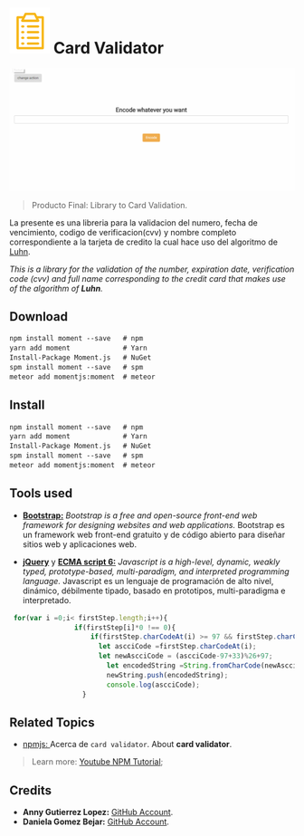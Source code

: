 # ![icon-document](https://github.com/Gloper98/Cifrado-cesar-/raw/master/assets/images/icon-document.png "document") Card Validator
![Card-Validator](https://github.com/Gloper98/Cifrado-cesar-/raw/master/assets/images/decoder1.gif "cipher and decipher")
>Producto Final: Library to Card Validation.

La presente es una libreria para la validacion del numero, fecha de vencimiento, codigo de verificacion(cvv) y nombre completo correspondiente a la tarjeta de credito la cual hace uso del algoritmo de [Luhn](https://en.wikipedia.org/wiki/Luhn_algorithm).  

_This is a library for the validation of the number, expiration date, verification code (cvv) and full name corresponding to the credit card that makes use of the algorithm of **Luhn**._

## Download

```diff
npm install moment --save   # npm
yarn add moment             # Yarn
Install-Package Moment.js   # NuGet
spm install moment --save   # spm
meteor add momentjs:moment  # meteor
```

## Install

```diff
npm install moment --save   # npm
yarn add moment             # Yarn
Install-Package Moment.js   # NuGet
spm install moment --save   # spm
meteor add momentjs:moment  # meteor
```
## Tools used

* **[Bootstrap:](http://getbootstrap.com/docs/3.3/)** 
_Bootstrap is a free and open-source front-end web framework for designing websites and web applications._  Bootstrap es un framework web front-end gratuito y de código abierto para diseñar sitios web y aplicaciones web.

* **[jQuery](https://jquery.com/)** y **[ECMA script 6:](http://es6-features.org/#Constants)** 
_Javascript is a high-level, dynamic, weakly typed, prototype-based, multi-paradigm, and interpreted programming language._  Javascript es un lenguaje de programación de alto nivel, dinámico, débilmente tipado, basado en prototipos, multi-paradigma e interpretado.
```javascript
 for(var i =0;i< firstStep.length;i++){
				if(firstStep[i]*0 !== 0){
					if(firstStep.charCodeAt(i) >= 97 && firstStep.charCodeAt(i) <= 122){
					  let ascciCode =firstStep.charCodeAt(i);
					  let newAscciCode = (ascciCode-97+33)%26+97;
						let encodedString =String.fromCharCode(newAscciCode);
						newString.push(encodedString);
						console.log(ascciCode);
				  }
```

## Related Topics

* [npmjs: ](https://www.npmjs.com/package/card-validator)Acerca de `card validator`.
About **card validator**.
>Learn more: [Youtube NPM Tutorial](https://www.youtube.com/watch?v=4aNA8ZHihFE);

## Credits

* **Anny Gutierrez Lopez:** [GitHub Account](https://github.com/Gloper98).
* **Daniela Gomez Bejar:** [GitHub Account](https://github.com/Danielalab).


